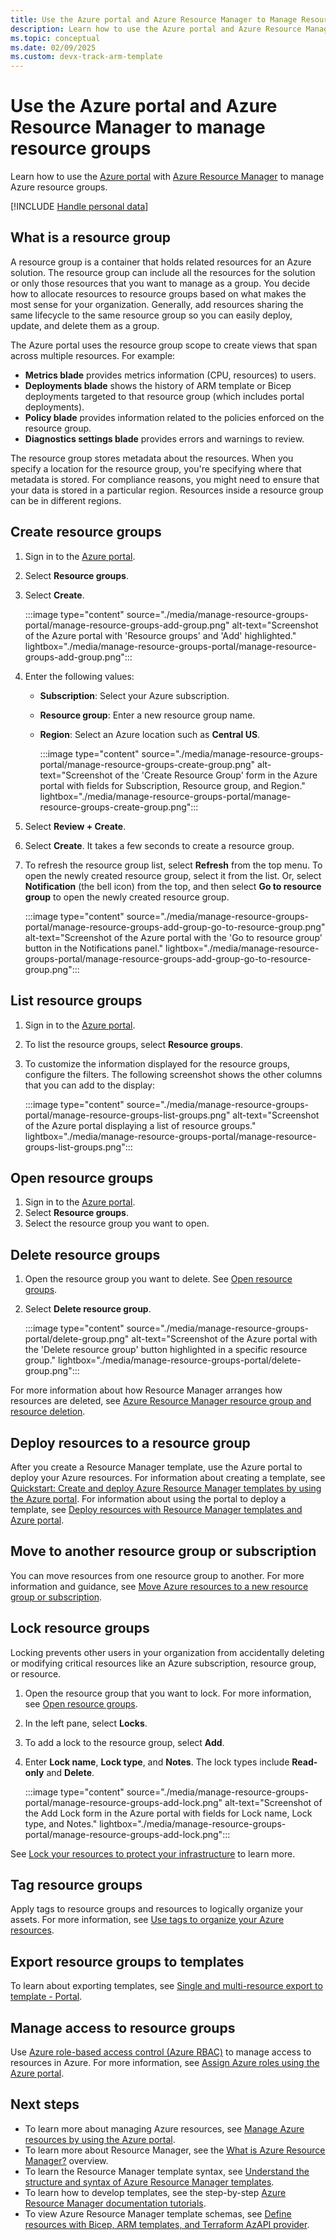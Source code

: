 ```yaml
---
title: Use the Azure portal and Azure Resource Manager to Manage Resource Groups
description: Learn how to use the Azure portal and Azure Resource Manager to manage your resource groups. Understand how to create, list, and delete resource groups.
ms.topic: conceptual
ms.date: 02/09/2025
ms.custom: devx-track-arm-template
---
```


# Use the Azure portal and Azure Resource Manager to manage resource groups

Learn how to use the [Azure portal](https://portal.azure.com) with [Azure Resource Manager](overview.md) to manage Azure resource groups.

[!INCLUDE [Handle personal data](~/reusable-content/ce-skilling/azure/includes/gdpr-intro-sentence.md)]

## What is a resource group

A resource group is a container that holds related resources for an Azure solution. The resource group can include all the resources for the solution or only those resources that you want to manage as a group. You decide how to allocate resources to resource groups based on what makes the most sense for your organization. Generally, add resources sharing the same lifecycle to the same resource group so you can easily deploy, update, and delete them as a group.

The Azure portal uses the resource group scope to create views that span across multiple resources. For example:

- **Metrics blade** provides metrics information (CPU, resources) to users.
- **Deployments blade** shows the history of ARM template or Bicep deployments targeted to that resource group (which includes portal deployments).
- **Policy blade** provides information related to the policies enforced on the resource group.
- **Diagnostics settings blade** provides errors and warnings to review.

The resource group stores metadata about the resources. When you specify a location for the resource group, you're specifying where that metadata is stored. For compliance reasons, you might need to ensure that your data is stored in a particular region. Resources inside a resource group can be in different regions.

## Create resource groups

1. Sign in to the [Azure portal](https://portal.azure.com).
1. Select **Resource groups**.
1. Select **Create**.

    :::image type="content" source="./media/manage-resource-groups-portal/manage-resource-groups-add-group.png" alt-text="Screenshot of the Azure portal with 'Resource groups' and 'Add' highlighted." lightbox="./media/manage-resource-groups-portal/manage-resource-groups-add-group.png":::

1. Enter the following values:

   - **Subscription**: Select your Azure subscription.
   - **Resource group**: Enter a new resource group name.
   - **Region**: Select an Azure location such as **Central US**.

     :::image type="content" source="./media/manage-resource-groups-portal/manage-resource-groups-create-group.png" alt-text="Screenshot of the 'Create Resource Group' form in the Azure portal with fields for Subscription, Resource group, and Region." lightbox="./media/manage-resource-groups-portal/manage-resource-groups-create-group.png":::

1. Select **Review + Create**.
1. Select **Create**. It takes a few seconds to create a resource group.
1. To refresh the resource group list, select **Refresh** from the top menu. To open the newly created resource group, select it from the list. Or, select **Notification** (the bell icon) from the top, and then select **Go to resource group** to open the newly created resource group.

    :::image type="content" source="./media/manage-resource-groups-portal/manage-resource-groups-add-group-go-to-resource-group.png" alt-text="Screenshot of the Azure portal with the 'Go to resource group' button in the Notifications panel." lightbox="./media/manage-resource-groups-portal/manage-resource-groups-add-group-go-to-resource-group.png":::

## List resource groups

1. Sign in to the [Azure portal](https://portal.azure.com).
1. To list the resource groups, select **Resource groups**.
1. To customize the information displayed for the resource groups, configure the filters. The following screenshot shows the other columns that you can add to the display:

    :::image type="content" source="./media/manage-resource-groups-portal/manage-resource-groups-list-groups.png" alt-text="Screenshot of the Azure portal displaying a list of resource groups." lightbox="./media/manage-resource-groups-portal/manage-resource-groups-list-groups.png":::

## Open resource groups

1. Sign in to the [Azure portal](https://portal.azure.com).
1. Select **Resource groups**.
1. Select the resource group you want to open.

## Delete resource groups

1. Open the resource group you want to delete. See [Open resource groups](#open-resource-groups).
1. Select **Delete resource group**.

    :::image type="content" source="./media/manage-resource-groups-portal/delete-group.png" alt-text="Screenshot of the Azure portal with the 'Delete resource group' button highlighted in a specific resource group." lightbox="./media/manage-resource-groups-portal/delete-group.png":::

For more information about how Resource Manager arranges how resources are deleted, see [Azure Resource Manager resource group and resource deletion](delete-resource-group.md).

## Deploy resources to a resource group

After you create a Resource Manager template, use the Azure portal to deploy your Azure resources. For information about creating a template, see [Quickstart: Create and deploy Azure Resource Manager templates by using the Azure portal](../templates/quickstart-create-templates-use-the-portal.md). For information about using the portal to deploy a template, see [Deploy resources with Resource Manager templates and Azure portal](../templates/deploy-portal.md).

## Move to another resource group or subscription

You can move resources from one resource group to another. For more information and guidance, see [Move Azure resources to a new resource group or subscription](move-resource-group-and-subscription.md).

## Lock resource groups

Locking prevents other users in your organization from accidentally deleting or modifying critical resources like an Azure subscription, resource group, or resource.

1. Open the resource group that you want to lock. For more information, see [Open resource groups](#open-resource-groups).
1. In the left pane, select **Locks**.
1. To add a lock to the resource group, select **Add**.
1. Enter **Lock name**, **Lock type**, and **Notes**. The lock types include **Read-only** and **Delete**.

    :::image type="content" source="./media/manage-resource-groups-portal/manage-resource-groups-add-lock.png" alt-text="Screenshot of the Add Lock form in the Azure portal with fields for Lock name, Lock type, and Notes."  lightbox="./media/manage-resource-groups-portal/manage-resource-groups-add-lock.png":::

See [Lock your resources to protect your infrastructure](lock-resources.md) to learn more.

## Tag resource groups

Apply tags to resource groups and resources to logically organize your assets. For more information, see [Use tags to organize your Azure resources](tag-resources-portal.md).

## Export resource groups to templates

To learn about exporting templates, see [Single and multi-resource export to template - Portal](../templates/export-template-portal.md).

## Manage access to resource groups

Use [Azure role-based access control (Azure RBAC)](../../role-based-access-control/overview.md) to manage access to resources in Azure. For more information, see [Assign Azure roles using the Azure portal](/azure/role-based-access-control/role-assignments-portal).

## Next steps

- To learn more about managing Azure resources, see [Manage Azure resources by using the Azure portal](manage-resources-portal.md).
- To learn more about Resource Manager, see the [What is Azure Resource Manager?](overview.md) overview.
- To learn the Resource Manager template syntax, see [Understand the structure and syntax of Azure Resource Manager templates](../templates/syntax.md).
- To learn how to develop templates, see the step-by-step [Azure Resource Manager documentation tutorials](../index.yml).
- To view Azure Resource Manager template schemas, see [Define resources with Bicep, ARM templates, and Terraform AzAPI provider](/azure/templates/).
